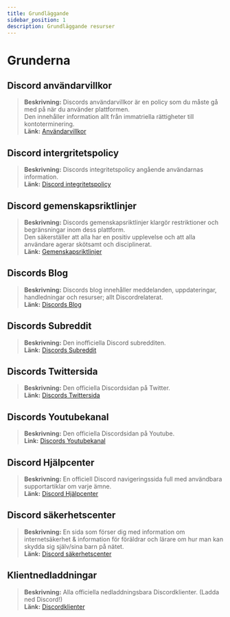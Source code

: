 ```yaml
---
title: Grundläggande
sidebar_position: 1
description: Grundläggande resurser
---
```


# Grunderna

## **Discord användarvillkor** 
> __Beskrivning:__ Discords användarvillkor är en policy som du måste gå med på när du använder plattformen.   <br/>
Den innehåller information allt från immatriella rättigheter till kontoterminering.   <br/>
__Länk:__ [Användarvillkor](https://dis.gd/terms)

## **Discord intergritetspolicy**
> __Beskrivning:__ Discords integritetspolicy angående användarnas information.  <br/>
__Länk:__ [Discord integritetspolicy](https://discord.com/privacy)

## **Discord gemenskapsriktlinjer**
> __Beskrivning:__ Discords gemenskapsriktlinjer klargör restriktioner och begränsningar inom dess plattform.   <br/>
Den säkerställer att alla har en positiv upplevelse och att alla användare agerar skötsamt och disciplinerat.   <br/>
__Länk:__ [Gemenskapsriktlinjer](https://dis.gd/guidelines)

## **Discords Blog**
> __Beskrivning:__ Discords blog innehåller meddelanden, uppdateringar, handledningar och resurser; allt Discordrelaterat.   <br/>
__Länk:__ [Discords Blog](https://discord.com/blog)
 
## **Discords Subreddit**
> __Beskrivning:__ Den inofficiella Discord subredditen.   <br/>
__Länk:__ [Discords Subreddit](https://www.reddit.com/r/discordapp/)

## **Discords Twittersida**
> __Beskrivning:__ Den officiella Discordsidan på Twitter.   <br/>
__Länk:__ [Discords Twittersida](https://twitter.com/discord)

## **Discords Youtubekanal**
> __Beskrivning:__  Den officiella Discordsidan på Youtube.   <br/>
__Link:__ [Discords Youtubekanal](https://www.youtube.com/c/discord)

## **Discord Hjälpcenter**
> __Beskrivning:__ En officiell Discord navigeringssida full med användbara supportartiklar om varje ämne.   <br/>
__Länk:__ [Discord Hjälpcenter](https://support.discord.com)

## **Discord säkerhetscenter**
> __Beskrivning:__ En sida som förser dig med information om internetsäkerhet & information för föräldrar och lärare om hur man kan skydda sig själv/sina barn på nätet.  <br/>
__Länk:__ [Discord säkerhetscenter](https://discord.com/safety)

## **Klientnedladdningar**
> __Beskrivning:__ Alla officiella nedladdningsbara Discordklienter. (Ladda ned Discord!)   <br/>
__Länk:__ [Discordklienter](https://discord.com/download)

